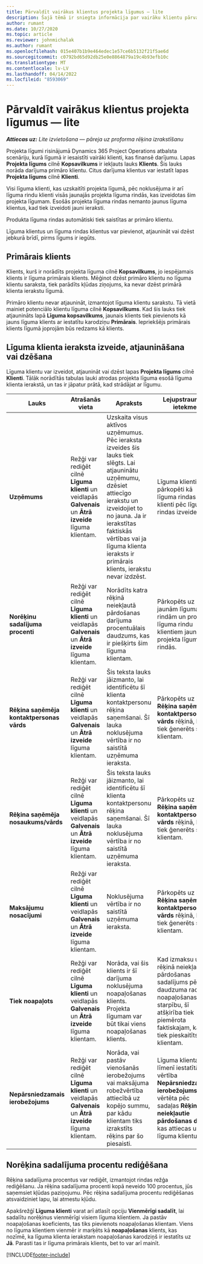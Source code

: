 ```yaml
---
title: Pārvaldīt vairākus klientus projekta līgumus — lite
description: Šajā tēmā ir sniegta informācija par vairāku klientu pārvaldīšanu projekta līgumos.
author: rumant
ms.date: 10/27/2020
ms.topic: article
ms.reviewer: johnmichalak
ms.author: rumant
ms.openlocfilehash: 015e407b1b9e464edec1e57ce6b5132f21f5ae6d
ms.sourcegitcommit: c0792bd65d92db25e0e8864879a19c4b93efb10c
ms.translationtype: MT
ms.contentlocale: lv-LV
ms.lasthandoff: 04/14/2022
ms.locfileid: "8593069"
---
```

# <a name="manage-multiple-customers-on-project-contracts---lite"></a>Pārvaldīt vairākus klientus projekta līgumus — lite

_**Attiecas uz:** Lite izvietošana — pāreja uz proforma rēķina izrakstīšanu_

Projekta līgumi risinājumā Dynamics 365 Project Operations atbalsta scenāriju, kurā līgumā ir iesaistīti vairāki klienti, kas finansē darījumu. Lapas **Projekta līgums** cilnē **Kopsavilkums** ir iekļauts lauks **Klients**. Šis lauks norāda darījuma primāro klientu. Citus darījuma klientus var iestatīt lapas **Projekta līgums** cilnē **Klienti**.

Visi līguma klienti, kas uzskaitīti projekta līgumā, pēc noklusējuma ir arī līguma rindu klienti visās jaunajās projekta līguma rindās, kas izveidotas šim projekta līgumam. Esošās projekta līguma rindas nemanto jaunus līguma klientus, kad tiek izveidoti jauni ieraksti.

Produkta līguma rindas automātiski tiek saistītas ar primāro klientu.

Līguma klientus un līguma rindas klientus var pievienot, atjaunināt vai dzēst jebkurā brīdī, pirms līgums ir iegūts.

## <a name="primary-customer"></a>Primārais klients

Klients, kurš ir norādīts projekta līguma cilnē **Kopsavilkums**, jo iespējamais klients ir līguma primārais klients. Mēģinot dzēst primāro klientu no līguma klientu saraksta, tiek parādīts kļūdas ziņojums, ka nevar dzēst primārā klienta ierakstu līgumā.

Primāro klientu nevar atjaunināt, izmantojot līguma klientu sarakstu. Tā vietā mainiet potenciālo klientu līguma cilnē **Kopsavilkums**. Kad šis lauks tiek atjaunināts lapā **Līguma kopsavilkums**, jaunais klients tiek pievienots kā jauns līguma klients ar iestatītu karodziņu **Primārais**. Iepriekšējs primārais klients līgumā joprojām būs redzams kā klients.

## <a name="create-update-or-delete-a-contract-customer-record"></a>Līguma klienta ieraksta izveide, atjaunināšana vai dzēšana

Līguma klientu var izveidot, atjaunināt vai dzēst lapas **Projekta līgums** cilnē **Klienti**. Tālāk norādītās tabulas lauki atrodas projekta līguma esošā līguma klienta ierakstā, un tas ir jāpatur prātā, kad strādājat ar līgumu.

| Lauks | Atrašanās vieta | Apraksts | Lejupstraumes ietekme |
| --- | --- | --- | --- |
| **Uzņēmums** | Režģi var rediģēt cilnē **Līguma klienti** un veidlapās **Galvenais** un **Ātrā izveide** līguma klientam. | Uzskaita visus aktīvos uzņēmumus. Pēc ieraksta izveides šis lauks tiek slēgts. Lai atjauninātu uzņēmumu, dzēsiet attiecīgo ierakstu un izveidojiet to no jauna. Ja ir ierakstītas faktiskās vērtības vai ja līguma klienta ieraksts ir primārais klients, ierakstu nevar izdzēst. | Līguma klienti tiek pārkopēti kā līguma rindas klienti pēc līguma rindas izveides. |
| **Norēķinu sadalījuma procenti** | Režģi var rediģēt cilnē **Līguma klienti** un veidlapās **Galvenais** un **Ātrā izveide** līguma klientam. | Norādīts katra rēķinā neiekļautā pārdošanas darījuma procentuālais daudzums, kas ir piešķirts šim līguma klientam. | Pārkopēts uz jaunām līguma rindām un projekta līguma rindu klientiem jaunās projekta līguma rindās. |
| **Rēķina saņēmēja kontaktpersonas vārds** | Režģi var rediģēt cilnē **Līguma klienti** un veidlapās **Galvenais** un **Ātrā izveide** līguma klientam. | Šis teksta lauks jāizmanto, lai identificētu šī klienta kontaktpersonu rēķina saņemšanai. Šī lauka noklusējuma vērtība ir no saistītā uzņēmuma ieraksta. | Pārkopēts uz lauku **Rēķina saņēmēja kontaktpersonas vārds** rēķinā, kas tiek ģenerēts šim klientam. |
| **Rēķina saņēmēja nosaukums/vārds** | Režģi var rediģēt cilnē **Līguma klienti** un veidlapās **Galvenais** un **Ātrā izveide** līguma klientam. | Šis teksta lauks jāizmanto, lai identificētu šī klienta kontaktpersonu rēķina saņemšanai. Šī lauka noklusējuma vērtība ir no saistītā uzņēmuma ieraksta. | Pārkopēts uz lauku **Rēķina saņēmēja kontaktpersonas vārds** rēķinā, kas tiek ģenerēts šim klientam. |
| **Maksājumu nosacījumi** | Režģi var rediģēt cilnē **Līguma klienti** un veidlapās **Galvenais** un **Ātrā izveide** līguma klientam. | Noklusējuma vērtība ir no saistītā uzņēmuma ieraksta. | Pārkopēts uz lauku **Rēķina saņēmēja kontaktpersonas vārds** rēķinā, kas tiek ģenerēts šim klientam. |
| **Tiek noapaļots** | Režģi var rediģēt cilnē **Līguma klienti** un veidlapās **Galvenais** un **Ātrā izveide** līguma klientam. | Norāda, vai šis klients ir šī darījuma noklusējuma noapaļošanas klients. Projekta līgumam var būt tikai viens noapaļošanas klients. | Kad izmaksu un rēķinā neiekļautās pārdošanas sadalījums pēc daudzuma rada noapaļošanas starpību, šī atšķirība tiek piemērota faktiskajam, kas tiek pieskaitīts šim klientam. |
| **Nepārsniedzamais ierobežojums** | Režģi var rediģēt cilnē **Līguma klienti** un veidlapās **Galvenais** un **Ātrā izveide** līguma klientam. | Norāda, vai pastāv vienošanās ierobežojums vai maksājuma robežvērtība attiecībā uz kopējo summu, par kādu klientam tiks izrakstīts rēķins par šo piesaisti. | Līguma klienta līmenī iestatītā vērtība **Nepārsniedzamais ierobežojums** tiks vērtēta pēc sadaļas **Rēķinā neiekļautie pārdošanas dati**, kas attiecas uz šo līguma klientu. |

## <a name="edit-billing-split-percentages"></a>Norēķina sadalījuma procentu rediģēšana

Rēķina sadalījuma procentus var rediģēt, izmantojot rindas režģa rediģēšanu. Ja rēķina sadalījuma procenti kopā neveido 100 procentus, jūs saņemsiet kļūdas paziņojumu. Pēc rēķina sadalījuma procentu rediģēšanas atsvaidziniet lapu, lai atmestu kļūdu.

Apakšrežģī **Līguma klienti** varat arī atlasīt opciju **Vienmērīgi sadalīt**, lai sadalītu norēķinus vienmērīgi visiem līguma klientiem. Ja pastāv noapaļošanas koeficients, tas tiks pievienots noapaļošanas klientam. Viens no līguma klientiem vienmēr ir marķēts kā **noapaļošanas** klients, kas nozīmē, ka līguma klienta ierakstam noapaļošanas karodziņš ir iestatīts uz **Jā**. Parasti tas ir līguma primārais klients, bet to var arī mainīt.


[!INCLUDE[footer-include](../../includes/footer-banner.md)]